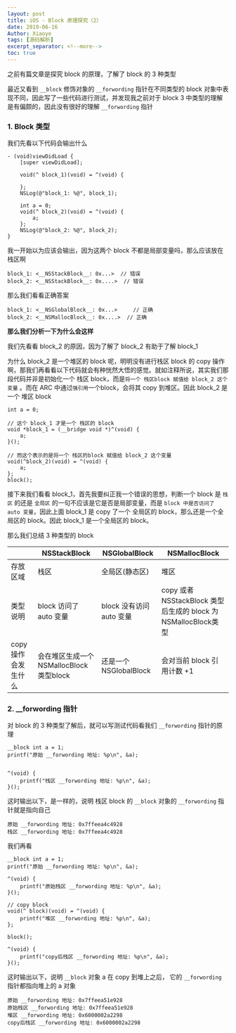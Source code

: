 ```yaml
---
layout: post
title: iOS - Block 原理探究（2）
date: 2019-06-16
Author: Xiaoye
tags: [源码解析]
excerpt_separator: <!--more-->
toc: true
---
```


之前有篇文章是探究 block 的原理，了解了 block 的 3 种类型

最近又看到 `__block` 修饰对象的 `__forwording` 指针在不同类型的 block 对象中表现不同，因此写了一些代码进行测试，并发现我之前对于 block 3 中类型的理解是有偏颇的，因此没有很好的理解 `__forwording` 指针

### 1. Block 类型

我们先看以下代码会输出什么

```objc
- (void)viewDidLoad {
    [super viewDidLoad];

    void(^ block_1)(void) = ^(void) {
        
    };
    NSLog(@"block_1: %@", block_1);
    
    int a = 0;
    void(^ block_2)(void) = ^(void) {
        a;
    };
    NSLog(@"block_2: %@", block_2);
}
```

我一开始以为应该会输出，因为这两个 block 不都是局部变量吗，那么应该放在栈区啊

```objc
block_1: <__NSStackBlock__: 0x...> 	// 错误
block_2: <__NSStackBlock__: 0x....>  // 错误
```

那么我们看看正确答案

```objc
block_1: <__NSGlobalBlock__: 0x...> 	// 正确
block_2: <__NSMallocBlock__: 0x....>  // 正确
```



**那么我们分析一下为什么会这样**

我们先看看 block_2 的原因，因为了解了 block_2 有助于了解 block_1

为什么 block_2 是一个堆区的 block 呢，明明没有进行栈区 block 的 copy 操作啊，那我们再看看以下代码就会有种恍然大悟的感觉。就如注释所说，其实我们那段代码并非是初始化一个 栈区 block，而是`将一个 栈区block 赋值给 block_2 这个变量` 。而在 ARC 中通过`强引用`一个block，会将其 copy 到堆区。因此 block_2 是一个 堆区 block

```objc
int a = 0;

// 这个 block_1 才是一个 栈区的 block
void *block_1 = (__bridge void *)^(void) {
    a;
}();

// 而这个表示的是将一个 栈区的block 赋值给 block_2 这个变量
void(^block_2)(void) = ^(void) {
	a;
};
block();
```



接下来我们看看 block_1，首先我要纠正我一个错误的思想，判断一个 block 是 `栈区` 的还是 `全局区` 的一句不应该是它是否是局部变量，而是 `block 中是否访问了 auto 变量`，因此上面 block_1 是 copy 了一个 全局区的 block，那么还是一个全局区的 block。因此 block_1 是一个全局区的 block。

那么我们总结 3 种类型的 block

|                     | **__NSStackBlock__**                     | **__NSGlobalBlock__**    | **__NSMallocBlock__**                                        |
| ------------------- | ---------------------------------------- | ------------------------ | ------------------------------------------------------------ |
| 存放区域            | 栈区                                     | 全局区(静态区)           | 堆区                                                         |
| 类型说明            | block 访问了 auto 变量                   | block 没有访问 auto 变量 | copy 或者  NSStackBlock 类型后生成的 block 为 NSMallocBlock类型 |
| copy 操作会发生什么 | 会在堆区生成一个 NSMallocBlock 类型block | 还是一个 NSGlobalBlock   | 会对当前 block 引用计数 +1                                   |



### 2. __forwording 指针

 对 block 的 3 种类型了解后，就可以写测试代码看我们 `__forwording` 指针的原理

```objc
__block int a = 1;
printf("原始 __forwording 地址: %p\n", &a);


^(void) {
	printf("栈区 __forwording 地址: %p\n", &a);
}();
```

这时输出以下，是一样的，说明 栈区 block 的 `__block` 对象的  `__forwording` 指针就是指向自己

```
原始 __forwording 地址: 0x7ffeea4c4928
栈区 __forwording 地址: 0x7ffeea4c4928
```



我们再看

```objc
__block int a = 1;
printf("原始 __forwording 地址: %p\n", &a);

^(void) {
    printf("原始栈区 __forwording 地址: %p\n", &a);
}();

// copy block
void(^ block)(void) = ^(void) {
    printf("堆区 __forwording 地址: %p\n", &a);
};

block();

^(void) {
    printf("copy后栈区 __forwording 地址: %p\n", &a);
}();
```

这时输出以下，说明 `__block` 对象 a 在 copy 到堆上之后， 它的 `__forwording` 指针都指向堆上的 a 对象

```
原始 __forwording 地址: 0x7ffeea51e928
原始栈区 __forwording 地址: 0x7ffeea51e928
堆区 __forwording 地址: 0x6000002a2298
copy后栈区 __forwording 地址: 0x6000002a2298
```

